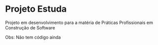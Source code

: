 # Projeto Estuda
Projeto em desenvolvimento para a matéria de Práticas Profissionais em Construção de Software

Obs: Não tem código ainda

